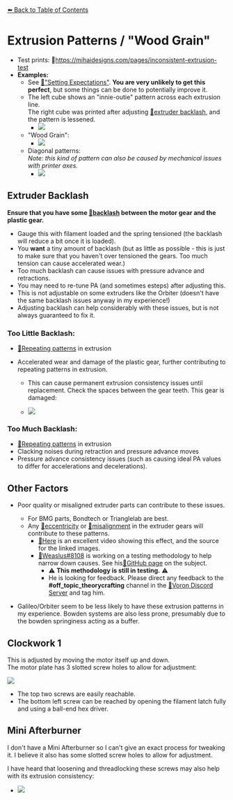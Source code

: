 [:arrow_left: Back to Table of Contents](/README.md)
# Extrusion Patterns / "Wood Grain"

- Test prints: :page_facing_up:https://mihaidesigns.com/pages/inconsistent-extrusion-test
- **Examples:**
    - See [:page_facing_up:"Setting Expectations"](/articles/before_we_begin.md#setting-expectations). **You are very unlikely to get this perfect**, but some things can be done to potentially improve it.  
    - The left cube shows an "innie-outie" pattern across each extrusion line.\
    The right cube was printed after adjusting [:pushpin:extruder backlash](#extruder-backlash), and the pattern is lessened.
        - ![](/images/troubleshooting/Backlash-Comparison.png)
    - "Wood Grain":
        - ![](/images/troubleshooting/Backlash-WoodGrain.png)
    - Diagonal patterns:\
    *Note: this kind of pattern can also be caused by mechanical issues with printer axes.*
        - ![](/images/troubleshooting/Backlash-Pattern.png)


## Extruder Backlash

**Ensure that you have some [:page_facing_up:backlash](https://gfycat.com/mealycautiouscoqui) between the motor gear and the plastic gear.**
- Gauge this with filament loaded and the spring tensioned (the backlash will reduce a bit once it is loaded).
- You **want** a tiny amount of backlash (but as little as possible - this is just to make sure that you haven't over tensioned the gears. Too much tension can cause accelerated wear.) 
- Too much backlash can cause issues with pressure advance and retractions.
- You may need to re-tune PA (and sometimes esteps) after adjusting this.
- This is not adjustable on some extruders like the Orbiter (doesn't have the same backlash issues anyway in my experience!)
- Adjusting backlash can help considerably with these issues, but is not always guaranteed to fix it.



### Too Little Backlash:
- [:pushpin:Repeating patterns](/articles/troubleshooting/extrusion_patterns.md#repeating-patterns) in extrusion

- Accelerated wear and damage of the plastic gear, further contributing to repeating patterns in extrusion.
    - This can cause permanent extrusion consistency issues until replacement. Check the spaces between the gear teeth. This gear is damaged:

    - ![](/images/troubleshooting/bmg-tooth-damage.png)


### Too Much Backlash:
- [:pushpin:Repeating patterns](/articles/troubleshooting/extrusion_patterns.md#repeating-patterns) in extrusion
- Clacking noises during retraction and pressure advance moves
- Pressure advance consistency issues (such as causing ideal PA values to differ for accelerations and decelerations).

## Other Factors
- Poor quality or misaligned extruder parts can contribute to these issues.
    - For BMG parts, Bondtech or Trianglelab are best.
    - Any [:page_facing_up:eccentricity](/images/troubleshooting/extrusion_patterns/eccentricity.png) or [:page_facing_up:misalignment](/images/troubleshooting/extrusion_patterns/filament_gear_misalignment.png) in the extruder gears will contribute to these patterns.
        - [:page_facing_up:Here](https://youtu.be/c6JmCdovE0U?t=431) is an excellent video showing this effect, and the source for the linked images.
        - [:page_facing_up:Weaslus#8108](https://discordapp.com/users/195286997240250368/) is working on a testing methodology to help narrow down causes. See his[:page_facing_up:GitHub page](https://github.com/weaslus/Inconsistent_Extrusion_Diagnostics) on the subject.
            - :warning: **This methodology is still in testing.** :warning: 
            - He is looking for feedback. Please direct any feedback to the **#off_topic_theorycrafting** channel in the [:page_facing_up:Voron Discord Server](https://discord.com/invite/voron) and tag him. 
    
- Galileo/Orbiter seem to be less likely to have these extrusion patterns in my experience. Bowden systems are also less prone, presumably due to the bowden springiness acting as a buffer.


## Clockwork 1
This is adjusted by moving the motor itself up and down.\
The motor plate has 3 slotted screw holes to allow for adjustment:

![](/images/troubleshooting/Backlash-Adjust.png)

- The top two screws are easily reachable.
- The bottom left screw can be reached by opening the filament latch fully and using a ball-end hex driver.
## Mini Afterburner

I don't have a Mini Afterburner so I can't give an exact process for tweaking it. I believe it also has some slotted screw holes to allow for adjustment.

I have heard that loosening and threadlocking these screws may also help with its extrusion consistency:
- ![](/images/troubleshooting/Backlash-MiniAB-Screws)


